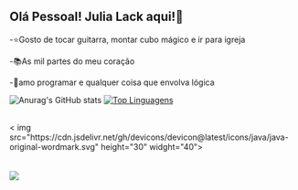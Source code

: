 ## Olá Pessoal! Julia Lack aqui!👋

-⭐Gosto de tocar guitarra, montar cubo mágico e ir para igreja

-📚As mil partes do meu coração

-🧠amo programar e qualquer coisa que envolva lógica


![Anurag's GitHub stats](https://github-readme-stats.vercel.app/api?username=Jujubalack&theme=radical&show_icons=true)
[![Top Linguagens](https://github-readme-stats.vercel.app/api/top-langs/?username=Jujubalack&layout=compact)](https://github.com/anuraghazra/github-readme-stats)

<div style="display: inline_block"><br>
   < img src="https://cdn.jsdelivr.net/gh/devicons/devicon@latest/icons/java/java-original-wordmark.svg" height="30" widght="40">
            
</div>
 <br><br>
 
<div> 
  <a href = "mailto: jujubalack@gmail.com"><img src="https://img.shields.io/badge/-Gmail-%23333?style=for-the-badge&logo=gmail&logoColor=white" target="_blank"></a>  
</div>
